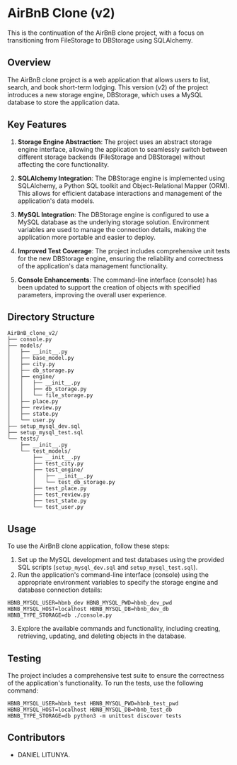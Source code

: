 # AirBnB Clone (v2)

This is the continuation of the AirBnB clone project, with a focus on transitioning from FileStorage to DBStorage using SQLAlchemy.

## Overview

The AirBnB clone project is a web application that allows users to list, search, and book short-term lodging. This version (v2) of the project introduces a new storage engine, DBStorage, which uses a MySQL database to store the application data.

## Key Features

1. **Storage Engine Abstraction**: The project uses an abstract storage engine interface, allowing the application to seamlessly switch between different storage backends (FileStorage and DBStorage) without affecting the core functionality.

2. **SQLAlchemy Integration**: The DBStorage engine is implemented using SQLAlchemy, a Python SQL toolkit and Object-Relational Mapper (ORM). This allows for efficient database interactions and management of the application's data models.

3. **MySQL Integration**: The DBStorage engine is configured to use a MySQL database as the underlying storage solution. Environment variables are used to manage the connection details, making the application more portable and easier to deploy.

4. **Improved Test Coverage**: The project includes comprehensive unit tests for the new DBStorage engine, ensuring the reliability and correctness of the application's data management functionality.

5. **Console Enhancements**: The command-line interface (console) has been updated to support the creation of objects with specified parameters, improving the overall user experience.

## Directory Structure

```
AirBnB_clone_v2/
├── console.py
├── models/
│   ├── __init__.py
│   ├── base_model.py
│   ├── city.py
│   ├── db_storage.py
│   ├── engine/
│   │   ├── __init__.py
│   │   ├── db_storage.py
│   │   └── file_storage.py
│   ├── place.py
│   ├── review.py
│   ├── state.py
│   └── user.py
├── setup_mysql_dev.sql
├── setup_mysql_test.sql
└── tests/
    ├── __init__.py
    └── test_models/
        ├── __init__.py
        ├── test_city.py
        ├── test_engine/
        │   ├── __init__.py
        │   └── test_db_storage.py
        ├── test_place.py
        ├── test_review.py
        ├── test_state.py
        └── test_user.py
```

## Usage

To use the AirBnB clone application, follow these steps:

1. Set up the MySQL development and test databases using the provided SQL scripts (`setup_mysql_dev.sql` and `setup_mysql_test.sql`).
2. Run the application's command-line interface (console) using the appropriate environment variables to specify the storage engine and database connection details:

```
HBNB_MYSQL_USER=hbnb_dev HBNB_MYSQL_PWD=hbnb_dev_pwd HBNB_MYSQL_HOST=localhost HBNB_MYSQL_DB=hbnb_dev_db HBNB_TYPE_STORAGE=db ./console.py
```

3. Explore the available commands and functionality, including creating, retrieving, updating, and deleting objects in the database.

## Testing

The project includes a comprehensive test suite to ensure the correctness of the application's functionality. To run the tests, use the following command:

```
HBNB_MYSQL_USER=hbnb_test HBNB_MYSQL_PWD=hbnb_test_pwd HBNB_MYSQL_HOST=localhost HBNB_MYSQL_DB=hbnb_test_db HBNB_TYPE_STORAGE=db python3 -m unittest discover tests
```

## Contributors

- DANIEL LITUNYA.
